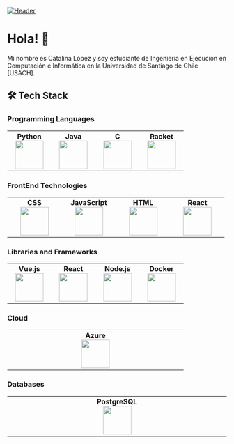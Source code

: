 [![Header]()]()

# Hola! 🙌
<!-- Profile views -->
<p align="left">Mi nombre es Catalina López y soy estudiante de Ingeniería en Ejecución en Computación e Informática en la Universidad de Santiago de Chile [USACH].

<!--   I am motivated by the power of technology as a tool for positive change, with a background in Math, Physics, and Engineering. -->
</p>

## 🛠️ **Tech Stack**

### **Programming Languages**
<table>
  <tbody>
    <tr>
      <td align="center" width="20%">
        <span><b><center>Python</center></b></span> 
        <img height=65px src="https://img.icons8.com/color/2x/python.png"> 
      </td>
      <td align="center" width="20%">
        <span><b><center>Java</center></b></span> 
        <img height=65px src="https://img.icons8.com/color/2x/java-coffee-cup-logo.png"> 
        </td>
      <td align="center" width="20%">
        <span><b><center>C</center></b></span> 
        <img height=65px src="https://img.icons8.com/color/2x/c-programming.png"> 
      </td>
      <td align="center" width="20%">
        <span><b><center>Racket</center></b></span> 
        <img height=65px src="https://racket-lang.org/img/racket-logo.svg"> 
      </td>
    </tr>
  </tbody>
</table>

### **FrontEnd Technologies**
<table>
  <tbody>
    <tr>
      <td align="center" width="20%">
        <span><b><center>CSS</center></b></span> 
        <img height=65px src="https://img.icons8.com/color/2x/css3.png"> 
      </td>
      <td align="center" width="20%">
        <span><b><center>JavaScript</center></b></span> 
        <img height=65px src="https://img.icons8.com/color/2x/javascript.png"> 
      </td>
      <td align="center" width="20%">
        <span><b><center>HTML</center></b></span> 
        <img height=65px src="https://img.icons8.com/color/2x/html-5.png"> 
      </td>
      <td align="center" width="20%">
        <span><b><center>React</center></b></span>
        <img height=65px src="https://img.icons8.com/color/2x/react-native.png">
      </td>
    </tr>
  </tbody>
</table>

### **Libraries and Frameworks**
<table>
  <tbody>
    <tr>
      <td align="center" width="20%">
      <span><b><center>Vue.js</center></b></span> 
        <img height=65px src="https://img.icons8.com/color/2x/vue-js.png"> 
      </td>
      <td align="center" width="20%">
        <span><b><center>React</center></b></span> 
        <img height=65px src="https://img.icons8.com/ultraviolet/2x/react.png"> 
      </td>
      <td align="center" width="20%">
        <span><b><center>Node.js</center></b></span> 
        <img height=65px src="https://img.icons8.com/color/2x/nodejs.png"> 
      </td>
      <td align="center" width="20%">
        <span><b><center>Docker</center></b></span> 
        <img height=65px src="https://img.icons8.com/color/2x/docker.png"> 
      </td>
    </tr>
  </tbody>
</table>

### **Cloud**
<table>
  <tbody>
    <tr>
      <td align="center" width="20%">
        <span><b><center>Azure</center></b></span> 
        <img height=65px src="https://img.icons8.com/color/2x/azure-1.png"> 
      </td>
    </tr>
  </tbody>
</table>

### **Databases**
<table>
  <tbody>
    <tr>
      <td align="center" width="20%">
        <span><b><center>PostgreSQL</center></b></span> 
        <img height=65px src="https://img.icons8.com/color/2x/postgreesql.png"> 
      </td>
    </tr>
  </tbody>
</table>
